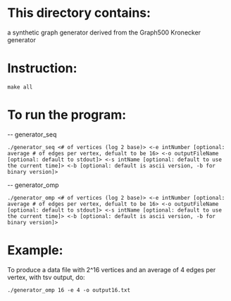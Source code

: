 # This directory contains:

a synthetic graph generator derived from the Graph500 Kronecker generator

# Instruction:

```
make all
```

# To run the program:

-- generator_seq

```
./generator_seq <# of vertices (log 2 base)> <-e intNumber [optional: average # of edges per vertex, defualt to be 16> <-o outputFileName [optional: default to stdout]> <-s intName [optional: default to use the current time]> <-b [optional: default is ascii version, -b for binary version]>
```

-- generator_omp

```
./generator_omp <# of vertices (log 2 base)> <-e intNumber [optional: average # of edges per vertex, defualt to be 16> <-o outputFileName [optional: default to stdout]> <-s intName [optional: default to use the current time]> <-b [optional: default is ascii version, -b for binary version]>
```

# Example:

To produce a data file with 2^16 vertices and an average of 4 edges per vertex, with tsv output, do:

```
./generator_omp	16 -e 4 -o output16.txt
```
